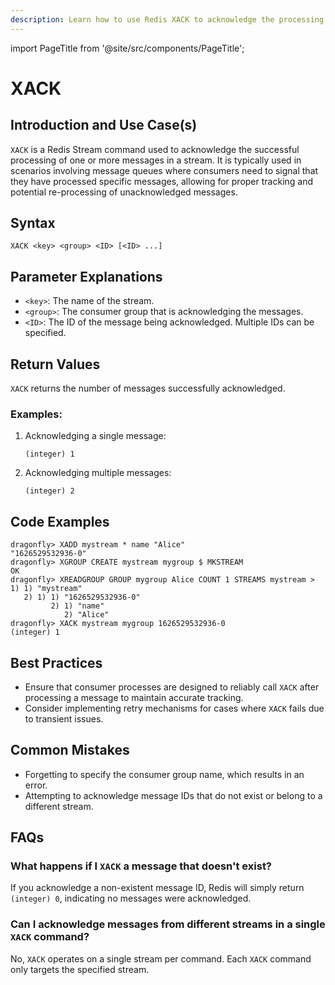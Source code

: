 ```yaml
---
description: Learn how to use Redis XACK to acknowledge the processing of a message from a stream by a consumer.
---
```


import PageTitle from '@site/src/components/PageTitle';

# XACK

<PageTitle title="Redis XACK Explained (Better Than Official Docs)" />

## Introduction and Use Case(s)

`XACK` is a Redis Stream command used to acknowledge the successful processing of one or more messages in a stream. It is typically used in scenarios involving message queues where consumers need to signal that they have processed specific messages, allowing for proper tracking and potential re-processing of unacknowledged messages.

## Syntax

```cli
XACK <key> <group> <ID> [<ID> ...]
```

## Parameter Explanations

- `<key>`: The name of the stream.
- `<group>`: The consumer group that is acknowledging the messages.
- `<ID>`: The ID of the message being acknowledged. Multiple IDs can be specified.

## Return Values

`XACK` returns the number of messages successfully acknowledged.

### Examples:

1. Acknowledging a single message:
   ```cli
   (integer) 1
   ```
2. Acknowledging multiple messages:
   ```cli
   (integer) 2
   ```

## Code Examples

```cli
dragonfly> XADD mystream * name "Alice"
"1626529532936-0"
dragonfly> XGROUP CREATE mystream mygroup $ MKSTREAM
OK
dragonfly> XREADGROUP GROUP mygroup Alice COUNT 1 STREAMS mystream >
1) 1) "mystream"
   2) 1) 1) "1626529532936-0"
         2) 1) "name"
            2) "Alice"
dragonfly> XACK mystream mygroup 1626529532936-0
(integer) 1
```

## Best Practices

- Ensure that consumer processes are designed to reliably call `XACK` after processing a message to maintain accurate tracking.
- Consider implementing retry mechanisms for cases where `XACK` fails due to transient issues.

## Common Mistakes

- Forgetting to specify the consumer group name, which results in an error.
- Attempting to acknowledge message IDs that do not exist or belong to a different stream.

## FAQs

### What happens if I `XACK` a message that doesn't exist?

If you acknowledge a non-existent message ID, Redis will simply return `(integer) 0`, indicating no messages were acknowledged.

### Can I acknowledge messages from different streams in a single `XACK` command?

No, `XACK` operates on a single stream per command. Each `XACK` command only targets the specified stream.
